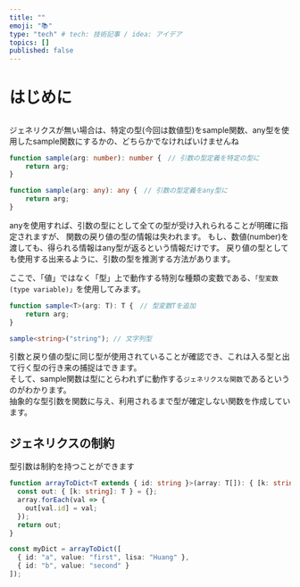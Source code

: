 ```yaml
---
title: ""
emoji: "📚"
type: "tech" # tech: 技術記事 / idea: アイデア
topics: []
published: false
---
```

# はじめに

## 


ジェネリクスが無い場合は、特定の型(今回は数値型)をsample関数、any型を使用したsample関数にするかの、どちらかでなければいけませんね
```typescript:script.ts
function sample(arg: number): number {　// 引数の型定義を特定の型に 
    return arg;
}
```

```typescript:script.ts
function sample(arg: any): any {　// 引数の型定義をany型に 
    return arg;
}
```
anyを使用すれば、引数の型にとして全ての型が受け入れられることが明確に指定されますが、 関数の戻り値の型の情報は失われます。 もし、数値(number)を渡しても、得られる情報はany型が返るという情報だけです。
戻り値の型としても使用する出来るように、引数の型を推測する方法があります。

ここで、「値」ではなく「型」上で動作する特別な種類の変数である、`「型変数 (type variable)」`を使用してみます。
```typescript:script.ts
function sample<T>(arg: T): T {　// 型変数Tを追加
    return arg;
}

sample<string>("string"); // 文字列型
```
引数と戻り値の型に同じ型が使用されていることが確認でき、これは入る型と出て行く型の行き来の捕捉はできます。  
そして、sample関数は型にとらわれずに動作する`ジェネリクスな関数`であるというのがわかります。  
抽象的な型引数<T>を関数に与え、利用されるまで型が確定しない関数を作成しています。  


## ジェネリクスの制約
型引数は制約を持つことができます

```typescript:script.ts
function arrayToDict<T extends { id: string }>(array: T[]): { [k: string]: T } {
  const out: { [k: string]: T } = {};
  array.forEach(val => {
    out[val.id] = val;
  });
  return out;
}

const myDict = arrayToDict([
  { id: "a", value: "first", lisa: "Huang" },
  { id: "b", value: "second" }
]);
```
